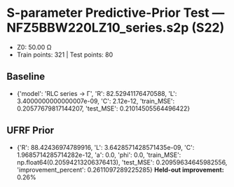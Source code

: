 # S-parameter Predictive-Prior Test — NFZ5BBW220LZ10_series.s2p (S22)
- Z0: 50.00 Ω
- Train points: 321  |  Test points: 80

## Baseline
- {'model': 'RLC series -> Γ', 'R': 82.52941176470588, 'L': 3.4000000000000007e-09, 'C': 2.12e-12, 'train_MSE': 0.20577679817144207, 'test_MSE': 0.21014505564496422}

## UFRF Prior
- {'R': 88.42436974789916, 'L': 3.6428571428571435e-09, 'C': 1.9685714285714282e-12, 'a': 0.0, 'phi': 0.0, 'train_MSE': np.float64(0.20594213206376413), 'test_MSE': 0.20959634645982556, 'improvement_percent': 0.2611097289225285}
**Held-out improvement:** 0.26%
